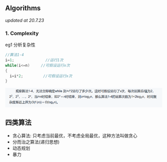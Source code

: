 ## Algorithms
*updated at 20.7.23*

### 1. Complexity

eg1 分析复杂性
```c
//算法1-4
i=1;              //运行1次
while(i<=n)     //可假设运行x次
{
  i=i*2;         //可假设运行x次
}
```
![Image](img/complexity-eg1.png)

## 四类算法

- 贪心算法: 只考虑当前最优，不考虑全局最优，这种方法叫做贪心
- 分而治之算法(递归思想)
- 动态规划
- 暴力
